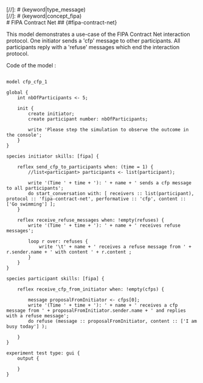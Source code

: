 [//]: # (keyword|skill_fipa)
<div class='gama-keyword-style' id ='105_0_1155_skill-fipa'></div>
[//]: # (keyword|type_message)
<div class='gama-keyword-style' id ='105_1_1557_type-message'></div>
[//]: # (keyword|concept_fipa)
<div class='gama-keyword-style' id ='105_2_43_concept-fipa'></div>
# FIPA Contract Net ## {#fipa-contract-net}


This model demonstrates a use-case of the FIPA Contract Net interaction protocol. One initiator sends a 'cfp' message to other participants. All participants reply with a 'refuse' messages which end the interaction protocol.


Code of the model : 

```

model cfp_cfp_1

global {
	int nbOfParticipants <- 5;
	
	init {
		create initiator;
		create participant number: nbOfParticipants;

		write 'Please step the simulation to observe the outcome in the console';
	}
}

species initiator skills: [fipa] { 
	
	reflex send_cfp_to_participants when: (time = 1) {
		//list<participant> participants <- list(participant);
		
		write '(Time ' + time + '): ' + name + ' sends a cfp message to all participants';
		do start_conversation with: [ receivers :: list(participant), protocol :: 'fipa-contract-net', performative :: 'cfp', content :: ['Go swimming'] ];
	}
	
	reflex receive_refuse_messages when: !empty(refuses) {
		write '(Time ' + time + '): ' + name + ' receives refuse messages';
		
		loop r over: refuses {
			write '\t' + name + ' receives a refuse message from ' + r.sender.name + ' with content ' + r.content ;
		}
	}
}

species participant skills: [fipa] {
	
	reflex receive_cfp_from_initiator when: !empty(cfps) {
		
		message proposalFromInitiator <- cfps[0];
		write '(Time ' + time + '): ' + name + ' receives a cfp message from ' + proposalFromInitiator.sender.name + ' and replies with a refuse message';
		do refuse (message :: proposalFromInitiator, content :: ['I am busy today'] );
		
	}
}

experiment test type: gui { 
	output {
		
	}
}
```